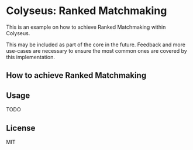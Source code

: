 # Colyseus: Ranked Matchmaking

This is an example on how to achieve Ranked Matchmaking within Colyseus.

This may be included as part of the core in the future. Feedback and more use-cases are necessary to ensure the most common ones are covered by this implementation.

## How to achieve Ranked Matchmaking



## Usage

TODO

## License

MIT
